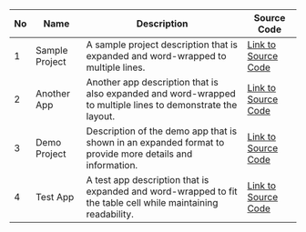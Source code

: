 <table>
  <thead>
    <tr>
      <th>No</th>
      <th>Name</th>
      <th>Description</th>
      <th>Source Code</th>
    </tr>
  </thead>
  <tbody>
    <tr>
      <td>1</td>
      <td>Sample Project</td>
      <td>A sample project description that is expanded and word-wrapped to multiple lines.</td>
      <td><a href="https://github.com/">Link to Source Code</a></td>
    </tr>
    <tr>
      <td>2</td>
      <td>Another App</td>
      <td>Another app description that is also expanded and word-wrapped to multiple lines to demonstrate the layout.</td>
      <td><a href="https://github.com/">Link to Source Code</a></td>
    </tr>
    <tr>
      <td>3</td>
      <td>Demo Project</td>
      <td>Description of the demo app that is shown in an expanded format to provide more details and information.</td>
      <td><a href="https://github.com/">Link to Source Code</a></td>
    </tr>
    <tr>
      <td>4</td>
      <td>Test App</td>
      <td>A test app description that is expanded and word-wrapped to fit the table cell while maintaining readability.</td>
      <td><a href="https://github.com/">Link to Source Code</a></td>
    </tr>
  </tbody>
</table>
